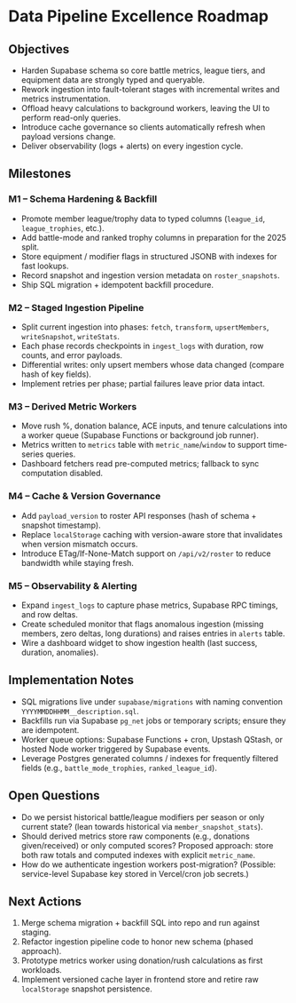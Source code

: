 # Data Pipeline Excellence Roadmap

## Objectives
- Harden Supabase schema so core battle metrics, league tiers, and equipment data are strongly typed and queryable.
- Rework ingestion into fault-tolerant stages with incremental writes and metrics instrumentation.
- Offload heavy calculations to background workers, leaving the UI to perform read-only queries.
- Introduce cache governance so clients automatically refresh when payload versions change.
- Deliver observability (logs + alerts) on every ingestion cycle.

## Milestones

### M1 – Schema Hardening & Backfill
- Promote member league/trophy data to typed columns (`league_id`, `league_trophies`, etc.).
- Add battle-mode and ranked trophy columns in preparation for the 2025 split.
- Store equipment / modifier flags in structured JSONB with indexes for fast lookups.
- Record snapshot and ingestion version metadata on `roster_snapshots`.
- Ship SQL migration + idempotent backfill procedure.

### M2 – Staged Ingestion Pipeline
- Split current ingestion into phases: `fetch`, `transform`, `upsertMembers`, `writeSnapshot`, `writeStats`.
- Each phase records checkpoints in `ingest_logs` with duration, row counts, and error payloads.
- Differential writes: only upsert members whose data changed (compare hash of key fields).
- Implement retries per phase; partial failures leave prior data intact.

### M3 – Derived Metric Workers
- Move rush %, donation balance, ACE inputs, and tenure calculations into a worker queue (Supabase Functions or background job runner).
- Metrics written to `metrics` table with `metric_name`/`window` to support time-series queries.
- Dashboard fetchers read pre-computed metrics; fallback to sync computation disabled.

### M4 – Cache & Version Governance
- Add `payload_version` to roster API responses (hash of schema + snapshot timestamp).
- Replace `localStorage` caching with version-aware store that invalidates when version mismatch occurs.
- Introduce ETag/If-None-Match support on `/api/v2/roster` to reduce bandwidth while staying fresh.

### M5 – Observability & Alerting
- Expand `ingest_logs` to capture phase metrics, Supabase RPC timings, and row deltas.
- Create scheduled monitor that flags anomalous ingestion (missing members, zero deltas, long durations) and raises entries in `alerts` table.
- Wire a dashboard widget to show ingestion health (last success, duration, anomalies).

## Implementation Notes
- SQL migrations live under `supabase/migrations` with naming convention `YYYYMMDDHHMM__description.sql`.
- Backfills run via Supabase `pg_net` jobs or temporary scripts; ensure they are idempotent.
- Worker queue options: Supabase Functions + cron, Upstash QStash, or hosted Node worker triggered by Supabase events.
- Leverage Postgres generated columns / indexes for frequently filtered fields (e.g., `battle_mode_trophies`, `ranked_league_id`).

## Open Questions
- Do we persist historical battle/league modifiers per season or only current state? (lean towards historical via `member_snapshot_stats`).
- Should derived metrics store raw components (e.g., donations given/received) or only computed scores? Proposed approach: store both raw totals and computed indexes with explicit `metric_name`.
- How do we authenticate ingestion workers post-migration? (Possible: service-level Supabase key stored in Vercel/cron job secrets.)

## Next Actions
1. Merge schema migration + backfill SQL into repo and run against staging.
2. Refactor ingestion pipeline code to honor new schema (phased approach).
3. Prototype metrics worker using donation/rush calculations as first workloads.
4. Implement versioned cache layer in frontend store and retire raw `localStorage` snapshot persistence.

